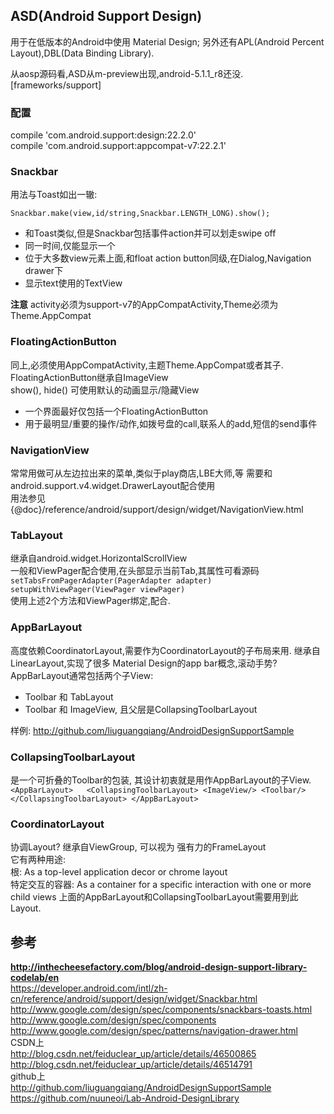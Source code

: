 ## ASD(Android Support Design)
用于在低版本的Android中使用 Material Design;
另外还有APL(Android Percent Layout),DBL(Data Binding Library).

从aosp源码看,ASD从m-preview出现,android-5.1.1_r8还没. [frameworks/support]

### 配置

>
compile 'com.android.support:design:22.2.0'<br>
compile 'com.android.support:appcompat-v7:22.2.1'

### Snackbar
用法与Toast如出一辙:

`Snackbar.make(view,id/string,Snackbar.LENGTH_LONG).show();`

- 和Toast类似,但是Snackbar包括事件action并可以划走swipe off
- 同一时间,仅能显示一个
- 位于大多数view元素上面,和float action button同级,在Dialog,Navigation drawer下
- 显示text使用的TextView

**注意**
activity必须为support-v7的AppCompatActivity,Theme必须为Theme.AppCompat

### FloatingActionButton
同上,必须使用AppCompatActivity,主题Theme.AppCompat或者其子.  
FloatingActionButton继承自ImageView  
show(), hide() 可使用默认的动画显示/隐藏View

- 一个界面最好仅包括一个FloatingActionButton  
- 用于最明显/重要的操作/动作,如拨号盘的call,联系人的add,短信的send事件  

### NavigationView
常常用做可从左边拉出来的菜单,类似于play商店,LBE大师,等
需要和android.support.v4.widget.DrawerLayout配合使用  
用法参见 {@doc}/reference/android/support/design/widget/NavigationView.html

### TabLayout
继承自android.widget.HorizontalScrollView  
一般和ViewPager配合使用,在头部显示当前Tab,其属性可看源码
`setTabsFromPagerAdapter(PagerAdapter adapter)`
`setupWithViewPager(ViewPager viewPager)`  
使用上述2个方法和ViewPager绑定,配合.
### AppBarLayout
高度依赖CoordinatorLayout,需要作为CoordinatorLayout的子布局来用.
继承自LinearLayout,实现了很多 Material Design的app bar概念,滚动手势?  
AppBarLayout通常包括两个子View:  

- Toolbar 和 TabLayout  
- Toolbar 和 ImageView, 且父层是CollapsingToolbarLayout
  

样例: http://github.com/liuguangqiang/AndroidDesignSupportSample  
### CollapsingToolbarLayout
是一个可折叠的Toolbar的包装, 其设计初衷就是用作AppBarLayout的子View.  
`
<AppBarLayout>  
  <CollapsingToolbarLayout>
    <ImageView/>
    <Toolbar/>
  </CollapsingToolbarLayout>
</AppBarLayout>
`
### CoordinatorLayout
协调Layout? 继承自ViewGroup, 可以视为 强有力的FrameLayout  
它有两种用途:  
根: As a top-level application decor or chrome layout  
特定交互的容器:  As a container for a specific interaction with one or more child views
上面的AppBarLayout和CollapsingToolbarLayout需要用到此Layout.  

## 参考

**http://inthecheesefactory.com/blog/android-design-support-library-codelab/en**   
https://developer.android.com/intl/zh-cn/reference/android/support/design/widget/Snackbar.html  
http://www.google.com/design/spec/components/snackbars-toasts.html  
http://www.google.com/design/spec/components  
http://www.google.com/design/spec/patterns/navigation-drawer.html  
CSDN上  
http://blog.csdn.net/feiduclear_up/article/details/46500865  
http://blog.csdn.net/feiduclear_up/article/details/46514791  
github上   
http://github.com/liuguangqiang/AndroidDesignSupportSample  
https://github.com/nuuneoi/Lab-Android-DesignLibrary